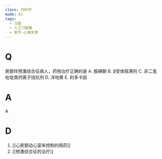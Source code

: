```yaml
---
class: 内科学
mode: A1
tags:
  - 习题
  - 人卫习题集
  - 章节-心律失常
---
```


# Q
房颤伴预激综合征病人，药物治疗正确的是
A. 胺碘酮 
B. β受体阻滞剂
C. 非二氢吡啶类钙离子拮抗剂 
D. 洋地黄
E. 利多卡因
# A
A
# D
1. [[心房颤动心室率控制的用药]]
2. [[预激综合征的治疗]]